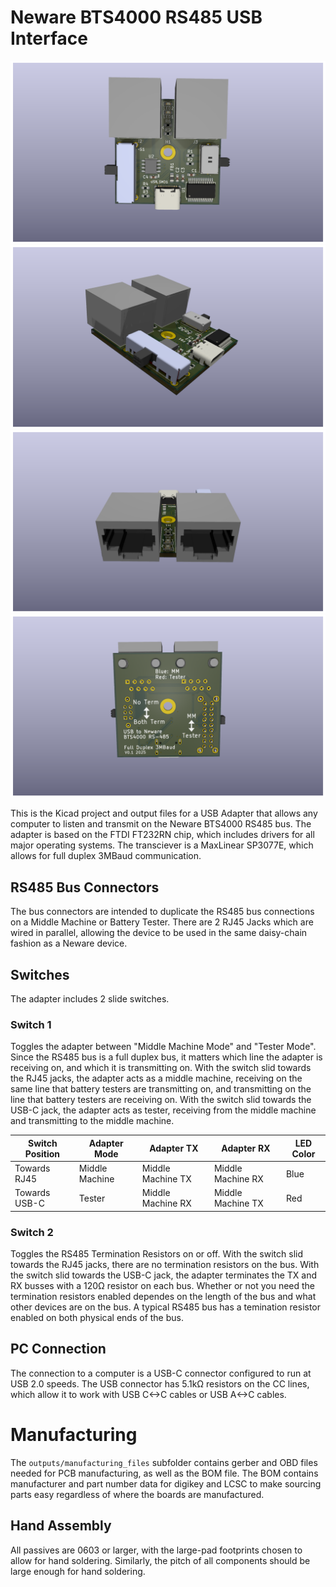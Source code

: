 # Neware BTS4000 RS485 USB Interface

![image](outputs/renders/RS485_hardware5.png)
![image](outputs/renders/RS485_hardware.png)
![image](outputs/renders/RS485_hardware3.png)
![image](outputs/renders/RS485_hardware4.png)

This is the Kicad project and output files for a USB Adapter that allows any computer to listen and transmit on the Neware BTS4000 RS485 bus. The adapter is based on the FTDI FT232RN chip, which includes drivers for all major operating systems. The transciever is a MaxLinear SP3077E, which allows for full duplex 3MBaud communication.

## RS485 Bus Connectors
The bus connectors are intended to duplicate the RS485 bus connections on a Middle Machine or Battery Tester. There are 2 RJ45 Jacks which are wired in parallel, allowing the device to be used in the same daisy-chain fashion as a Neware device. 

## Switches
The adapter includes 2 slide switches.

### Switch 1
Toggles the adapter between "Middle Machine Mode" and "Tester Mode". Since the RS485 bus is a full duplex bus, it matters which line the adapter is receiving on, and which it is transmitting on. With the switch slid towards the RJ45 jacks, the adapter acts as a middle machine, receiving on the same line that battery testers are transmitting on, and transmitting on the line that battery testers are receiving on. With the switch slid towards the USB-C jack, the adapter acts as tester, receiving from the middle machine and transmitting to the middle machine.

| Switch Position | Adapter Mode | Adapter TX | Adapter RX | LED Color |
| ------ | ------ | ------ | ------ | ------ |
| Towards RJ45 | Middle Machine | Middle Machine TX | Middle Machine RX | Blue |
| Towards USB-C | Tester | Middle Machine RX | Middle Machine TX | Red |

### Switch 2
Toggles the RS485 Termination Resistors on or off. With the switch slid towards the RJ45 jacks, there are no termination resistors on the bus. With the switch slid towards the USB-C jack, the adapter terminates the TX and RX busses with a 120Ω resistor on each bus. Whether or not you need the termination resistors enabled dependes on the length of the bus and what other devices are on the bus. A typical RS485 bus has a temination resistor enabled on both physical ends of the bus.

## PC Connection
The connection to a computer is a USB-C connector configured to run at USB 2.0 speeds. The USB connector has 5.1kΩ resistors on the CC lines, which allow it to work with USB C<->C cables or USB A<->C cables.

# Manufacturing
The ```outputs/manufacturing_files``` subfolder contains gerber and OBD files needed for PCB manufacturing, as well as the BOM file. The BOM contains manufacturer and part number data for digikey and LCSC to make sourcing parts easy regardless of where the boards are manufactured.

## Hand Assembly
All passives are 0603 or larger, with the large-pad footprints chosen to allow for hand soldering. Similarly, the pitch of all components should be large enough for hand soldering.